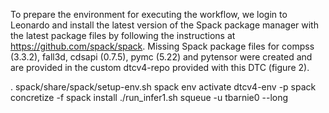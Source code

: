 To prepare the environment for executing the workflow, we login to Leonardo and install the latest version of the Spack package manager with the latest package files by following the instructions at  https://github.com/spack/spack.  Missing Spack package files for compss (3.3.2), fall3d, cdsapi (0.7.5), pymc (5.22) and pytensor were created and are provided in the custom dtcv4-repo provided with this DTC (figure 2). 

. spack/share/spack/setup-env.sh
spack env activate dtcv4-env -p
spack concretize -f
spack install
./run_infer1.sh
squeue -u tbarnie0 --long
